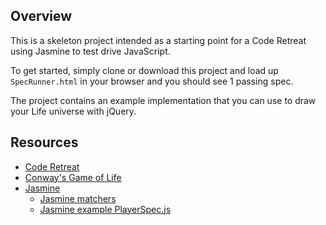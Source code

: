 ## Overview

This is a skeleton project intended as a starting point for a Code Retreat using Jasmine to test drive JavaScript.

To get started, simply clone or download this project and load up `SpecRunner.html` in your browser and you should see 1 passing spec.

The project contains an example implementation that you can use to draw your Life universe with jQuery.

## Resources

* [Code Retreat](http://coderetreat.com/)
* [Conway's Game of Life](http://en.wikipedia.org/wiki/Conway's_Game_of_Life)
* [Jasmine](http://pivotal.github.com/jasmine/)
  * [Jasmine matchers](https://github.com/pivotal/jasmine/wiki/Matchers)
  * [Jasmine example PlayerSpec.js](https://github.com/pivotal/jasmine/blob/master/lib/jasmine-core/example/spec/PlayerSpec.js)